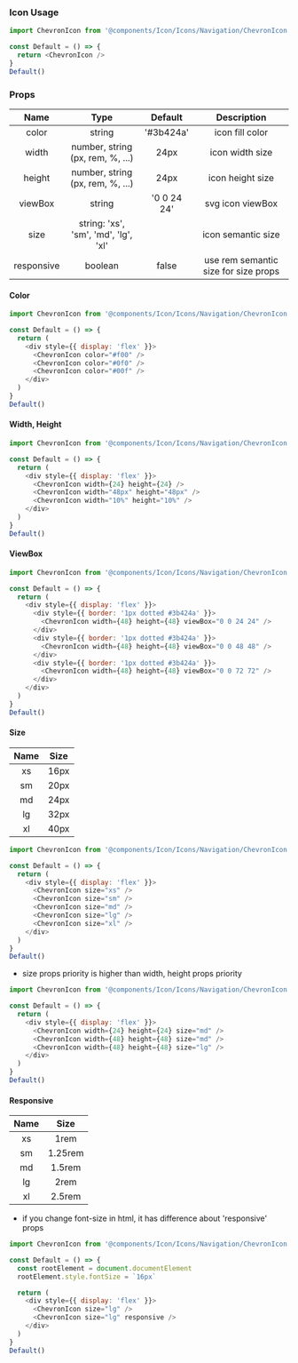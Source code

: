 ### Icon Usage

```js
import ChevronIcon from '@components/Icon/Icons/Navigation/ChevronIcon'

const Default = () => {
  return <ChevronIcon />
}
Default()
```

### Props

|    Name    |                 Type                 |   Default   |             Description              |
| :--------: | :----------------------------------: | :---------: | :----------------------------------: |
|   color    |                string                |  '#3b424a'  |           icon fill color            |
|   width    |   number, string (px, rem, %, ...)   |    24px     |           icon width size            |
|   height   |   number, string (px, rem, %, ...)   |    24px     |           icon height size           |
|  viewBox   |                string                | '0 0 24 24' |           svg icon viewBox           |
|    size    | string: 'xs', 'sm', 'md', 'lg', 'xl' |             |          icon semantic size          |
| responsive |               boolean                |    false    | use rem semantic size for size props |

#### Color

```js
import ChevronIcon from '@components/Icon/Icons/Navigation/ChevronIcon'

const Default = () => {
  return (
    <div style={{ display: 'flex' }}>
      <ChevronIcon color="#f00" />
      <ChevronIcon color="#0f0" />
      <ChevronIcon color="#00f" />
    </div>
  )
}
Default()
```

#### Width, Height

```js
import ChevronIcon from '@components/Icon/Icons/Navigation/ChevronIcon'

const Default = () => {
  return (
    <div style={{ display: 'flex' }}>
      <ChevronIcon width={24} height={24} />
      <ChevronIcon width="48px" height="48px" />
      <ChevronIcon width="10%" height="10%" />
    </div>
  )
}
Default()
```

#### ViewBox

```js
import ChevronIcon from '@components/Icon/Icons/Navigation/ChevronIcon'

const Default = () => {
  return (
    <div style={{ display: 'flex' }}>
      <div style={{ border: '1px dotted #3b424a' }}>
        <ChevronIcon width={48} height={48} viewBox="0 0 24 24" />
      </div>
      <div style={{ border: '1px dotted #3b424a' }}>
        <ChevronIcon width={48} height={48} viewBox="0 0 48 48" />
      </div>
      <div style={{ border: '1px dotted #3b424a' }}>
        <ChevronIcon width={48} height={48} viewBox="0 0 72 72" />
      </div>
    </div>
  )
}
Default()
```

#### Size

| Name | Size |
| :--: | :--: |
|  xs  | 16px |
|  sm  | 20px |
|  md  | 24px |
|  lg  | 32px |
|  xl  | 40px |

```js
import ChevronIcon from '@components/Icon/Icons/Navigation/ChevronIcon'

const Default = () => {
  return (
    <div style={{ display: 'flex' }}>
      <ChevronIcon size="xs" />
      <ChevronIcon size="sm" />
      <ChevronIcon size="md" />
      <ChevronIcon size="lg" />
      <ChevronIcon size="xl" />
    </div>
  )
}
Default()
```

- size props priority is higher than width, height props priority

```js
import ChevronIcon from '@components/Icon/Icons/Navigation/ChevronIcon'

const Default = () => {
  return (
    <div style={{ display: 'flex' }}>
      <ChevronIcon width={24} height={24} size="md" />
      <ChevronIcon width={48} height={48} size="md" />
      <ChevronIcon width={48} height={48} size="lg" />
    </div>
  )
}
Default()
```

#### Responsive

| Name |  Size   |
| :--: | :-----: |
|  xs  |  1rem   |
|  sm  | 1.25rem |
|  md  | 1.5rem  |
|  lg  |  2rem   |
|  xl  | 2.5rem  |

- if you change font-size in html, it has difference about 'responsive' props

```js
import ChevronIcon from '@components/Icon/Icons/Navigation/ChevronIcon'

const Default = () => {
  const rootElement = document.documentElement
  rootElement.style.fontSize = `16px`

  return (
    <div style={{ display: 'flex' }}>
      <ChevronIcon size="lg" />
      <ChevronIcon size="lg" responsive />
    </div>
  )
}
Default()
```
